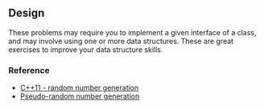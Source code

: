 ## Design

These problems may require you to implement a given interface of a class, and may involve using one or more data
structures. These are great exercises to improve your data structure skills.

### Reference

- [C++11 - random number generation](https://www.stroustrup.com/C++11FAQ.html#std-random)
- [Pseudo-random number generation](https://en.cppreference.com/w/cpp/numeric/random)